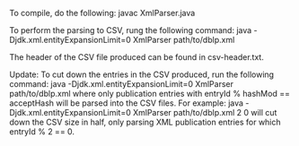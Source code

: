 To compile, do the following:
  javac XmlParser.java

To perform the parsing to CSV, rung the following command:
  java -Djdk.xml.entityExpansionLimit=0 XmlParser path/to/dblp.xml

The header of the CSV file produced can be found in csv-header.txt.


Update:
To cut down the entries in the CSV produced, run the following command:
  java -Djdk.xml.entityExpansionLimit=0 XmlParser path/to/dblp.xml <hashMod> <acceptHash>
where only publication entries with entryId % hashMod == acceptHash will be parsed into the CSV files. For example:
  java -Djdk.xml.entityExpansionLimit=0 XmlParser path/to/dblp.xml 2 0
will cut down the CSV size in half, only parsing XML publication entries for which entryId % 2 == 0.